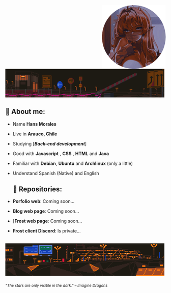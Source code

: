 <div>
<img src="./img/waifu_profile.png" width="200" align="right"/>
<br/>

<img src="./img/aboutme03.webp" width="500" />

## 🌱 About me:

- Name **Hans Morales**

- Live in **Arauco, Chile**

- Studying [***Back-end development***]

- Good with **Javascript** , **CSS** , **HTML** and **Java**

- Familiar with **Debian**, **Ubuntu** and **Archlinux** (only a little)

- Understand Spanish (Native) and English

  ## 💫 Repositories:

- **Porfolio web**: Coming soon...

- **Blog web page**: Coming soon...

- [**Frost web page**: Coming soon...

- **Frost client Discord**: Is private...

<br/>
<img src="./img/aboutme01.webp" width="500">
<br/>
  
<sub> *“The stars are only visible in the dark.” – Imagine Dragons* </sub>

</div>
